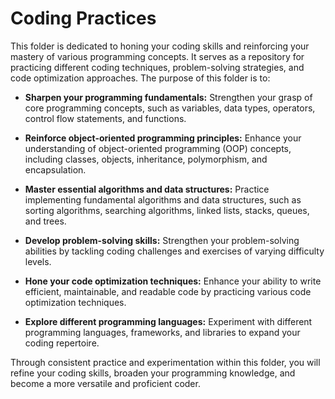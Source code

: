 # Coding Practices

This folder is dedicated to honing your coding skills and reinforcing your mastery of various programming concepts. It serves as a repository for practicing different coding techniques, problem-solving strategies, and code optimization approaches. The purpose of this folder is to:

* **Sharpen your programming fundamentals:** Strengthen your grasp of core programming concepts, such as variables, data types, operators, control flow statements, and functions.

* **Reinforce object-oriented programming principles:** Enhance your understanding of object-oriented programming (OOP) concepts, including classes, objects, inheritance, polymorphism, and encapsulation.

* **Master essential algorithms and data structures:** Practice implementing fundamental algorithms and data structures, such as sorting algorithms, searching algorithms, linked lists, stacks, queues, and trees.

* **Develop problem-solving skills:** Strengthen your problem-solving abilities by tackling coding challenges and exercises of varying difficulty levels.

* **Hone your code optimization techniques:** Enhance your ability to write efficient, maintainable, and readable code by practicing various code optimization techniques.

* **Explore different programming languages:** Experiment with different programming languages, frameworks, and libraries to expand your coding repertoire.

Through consistent practice and experimentation within this folder, you will refine your coding skills, broaden your programming knowledge, and become a more versatile and proficient coder.